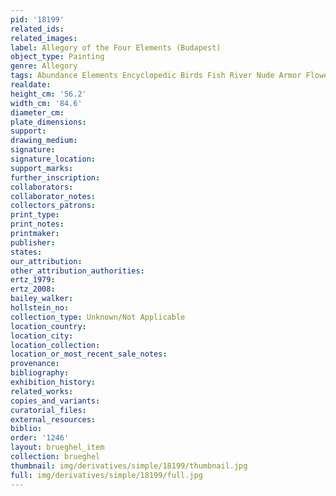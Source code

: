 ```yaml
---
pid: '18199'
related_ids: 
related_images: 
label: Allegory of the Four Elements (Budapest)
object_type: Painting
genre: Allegory
tags: Abundance Elements Encyclopedic Birds Fish River Nude Armor Flowers
realdate: 
height_cm: '56.2'
width_cm: '84.6'
diameter_cm: 
plate_dimensions: 
support: 
drawing_medium: 
signature: 
signature_location: 
support_marks: 
further_inscription: 
collaborators: 
collaborator_notes: 
collectors_patrons: 
print_type: 
print_notes: 
printmaker: 
publisher: 
states: 
our_attribution: 
other_attribution_authorities: 
ertz_1979: 
ertz_2008: 
bailey_walker: 
hollstein_no: 
collection_type: Unknown/Not Applicable
location_country: 
location_city: 
location_collection: 
location_or_most_recent_sale_notes: 
provenance: 
bibliography: 
exhibition_history: 
related_works: 
copies_and_variants: 
curatorial_files: 
external_resources: 
biblio: 
order: '1246'
layout: brueghel_item
collection: brueghel
thumbnail: img/derivatives/simple/18199/thumbnail.jpg
full: img/derivatives/simple/18199/full.jpg
---
```

